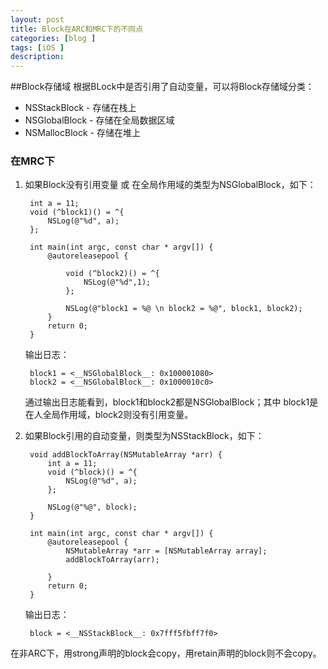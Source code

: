 ```yaml
---
layout: post
title: Block在ARC和MRC下的不同点 
categories: [blog ]
tags: [iOS ]
description: 
---
```


##Block存储域
根据BLock中是否引用了自动变量，可以将Block存储域分类：

 * NSStackBlock - 存储在栈上
 * NSGlobalBlock - 存储在全局数据区域
 * NSMallocBlock - 存储在堆上
 
### 在MRC下
1. 如果Block没有引用变量 或 在全局作用域的类型为NSGlobalBlock，如下：

		int a = 11;
		void (^block1)() = ^{
		    NSLog(@"%d", a);
		};
		
		int main(int argc, const char * argv[]) {
		    @autoreleasepool {
		        
		        void (^block2)() = ^{
		            NSLog(@"%d",1);
		        };
		        
		        NSLog(@"block1 = %@ \n block2 = %@", block1, block2);
		    }
		    return 0;
		}


	输出日志：

		block1 = <__NSGlobalBlock__: 0x100001080> 
	 	block2 = <__NSGlobalBlock__: 0x1000010c0>
 	
	通过输出日志能看到，block1和block2都是NSGlobalBlock；其中	block1是在人全局作用域，block2则没有引用变量。
	

2. 如果Block引用的自动变量，则类型为NSStackBlock，如下：

		void addBlockToArray(NSMutableArray *arr) {
		    int a = 11;
		    void (^block)() = ^{
		        NSLog(@"%d", a);
		    };
		
		    NSLog(@"%@", block);
		}
		
		int main(int argc, const char * argv[]) {
		    @autoreleasepool {
		        NSMutableArray *arr = [NSMutableArray array];
		        addBlockToArray(arr);
		        
		    }
		    return 0;
		}
		
	输出日志：
	
		block = <__NSStackBlock__: 0x7fff5fbff7f0>
		
		
		
在非ARC下，用strong声明的block会copy，用retain声明的block则不会copy。


